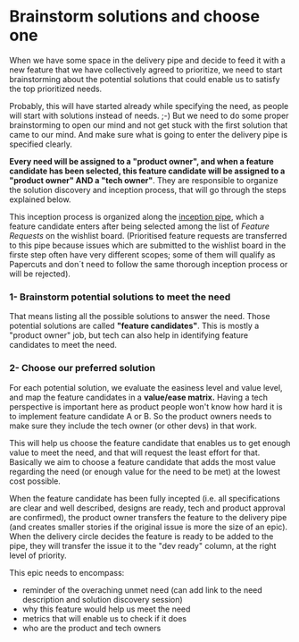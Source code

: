 # Brainstorm solutions and choose one

When we have some space in the delivery pipe and decide to feed it with a new feature that we have collectively agreed to prioritize, we need to start brainstorming about the potential solutions that could enable us to satisfy the top prioritized needs. 

Probably, this will have started already while specifying the need, as people will start with solutions instead of needs. ;-\) But we need to do some proper brainstorming to open our mind and not get stuck with the first solution that came to our mind. And make sure what is going to enter the delivery pipe is specified clearly.

**Every need will be assigned to a "product owner", and when a feature candidate has been selected, this feature candidate will be assigned to a "product owner" AND a "tech owner"**. They are responsible to organize the solution discovery and inception process, that will go through the steps explained below. 

This inception process is organized along the [inception pipe](https://github.com/openfoodfoundation/inception-pipe/issues), which a feature candidate enters after being selected among the list of _Feature Requests_ on the wishlist board. \(Prioritised feature requests are transferred to this pipe because issues which are submitted to the wishlist board in the firste step often have very different scopes; some of them will qualify as Papercuts and don´t need to follow the same thorough inception process or will be rejected\). 

### 1- Brainstorm potential solutions to meet the need

That means listing all the possible solutions to answer the need. Those potential solutions are called **"feature candidates"**. This is mostly a "product owner" job, but tech can also help in identifying feature candidates to meet the need.

### 2- Choose our preferred solution

For each potential solution, we evaluate the easiness level and value level, and map the feature candidates in a **value/ease matrix.** Having a tech perspective is important here as product people won't know how hard it is to implement feature candidate A or B. So the product owners needs to make sure they include the tech owner \(or other devs\) in that work.

This will help us choose the feature candidate that enables us to get enough value to meet the need, and that will request the least effort for that. Basically we aim to choose a feature candidate that adds the most value regarding the need \(or enough value for the need to be met\) at the lowest cost possible. 



When the feature candidate has been fully incepted \(i.e. all specifications are clear and well described, designs are ready, tech and product approval are confirmed\), the product owner transfers the feature to the delivery pipe \(and creates smaller stories if the original issue is more the size of an epic\).  When the delivery circle decides the feature is ready to be added to the pipe, they will transfer the issue it to the "dev ready" column, at the right level of priority.

This epic needs to encompass:  
- reminder of the overaching unmet need \(can add link to the need description and solution discovery session\)  
- why this feature would help us meet the need  
- metrics that will enable us to check if it does  
- who are the product and tech owners

